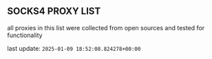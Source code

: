 ## SOCKS4 PROXY LIST

all proxies in this list were collected from open sources and tested for functionality

last update: `2025-01-09 18:52:08.824278+00:00`